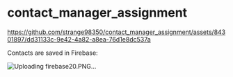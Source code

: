 # contact_manager_assignment


https://github.com/strange98350/contact_manager_assignment/assets/84301897/dd31133c-9e42-4a82-a8ea-76d1e8dc537a


Contacts are saved in  Firebase:


![Uploading firebase20.PNG…]()

